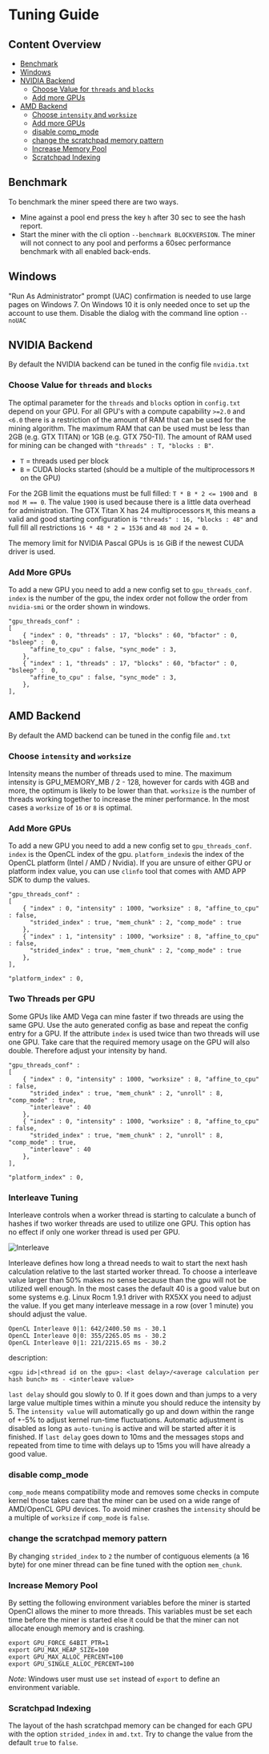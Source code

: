 # Tuning Guide

## Content Overview
* [Benchmark](#benchmark)
* [Windows](#windows)
* [NVIDIA Backend](#nvidia-backend)
  * [Choose Value for `threads` and `blocks`](#choose-value-for-threads-and-blocks)
  * [Add more GPUs](#add-more-gpus)
* [AMD Backend](#amd-backend)
  * [Choose `intensity` and `worksize`](#choose-intensity-and-worksize)
  * [Add more GPUs](#add-more-gpus)
  * [disable comp_mode](#disable-comp_mode)
  * [change the scratchpad memory pattern](change-the-scratchpad-memory-pattern)
  * [Increase Memory Pool](#increase-memory-pool)
  * [Scratchpad Indexing](#scratchpad-indexing)

## Benchmark
To benchmark the miner speed there are two ways.
  - Mine against a pool end press the key `h` after 30 sec to see the hash report.
  - Start the miner with the cli option `--benchmark BLOCKVERSION`. The miner will not connect to any pool and performs a 60sec performance benchmark with all enabled back-ends.

## Windows
"Run As Administrator" prompt (UAC) confirmation is needed to use large pages on Windows 7.
On Windows 10 it is only needed once to set up the account to use them.
Disable the dialog with the command line option `--noUAC`

## NVIDIA Backend

By default the NVIDIA backend can be tuned in the config file `nvidia.txt`

### Choose Value for `threads` and `blocks`

The optimal parameter for the `threads` and `blocks` option in `config.txt` depend on your GPU.
For all GPU's with a compute capability `>=2.0` and `<6.0` there is a restriction of the amount of RAM that can be used for the mining algorithm.
The maximum RAM that can be used must be less than 2GB (e.g. GTX TITAN) or 1GB (e.g. GTX 750-TI).
The amount of RAM used for mining can be changed with `"threads" : T, "blocks : B"`.
  - `T` = threads used per block
  - `B` = CUDA blocks started (should be a multiple of the multiprocessors `M` on the GPU)

For the 2GB limit the equations must be full filled: `T * B * 2 <= 1900` and ` B mod M == 0`.
The value `1900` is used because there is a little data overhead for administration.
The GTX Titan X has 24 multiprocessors `M`, this means a valid and good starting configuration is `"threads" : 16, "blocks : 48"`
and full fill all restrictions `16 * 48 * 2 = 1536` and `48 mod 24 = 0`.

The memory limit for NVIDIA Pascal GPUs is `16` GiB if the newest CUDA driver is used.

### Add More GPUs

To add a new GPU you need to add a new config set to `gpu_threads_conf`.
`index` is the number of the gpu, the index order not follow the order from `nvidia-smi` or the order shown in windows.

```
"gpu_threads_conf" :
[
    { "index" : 0, "threads" : 17, "blocks" : 60, "bfactor" : 0, "bsleep" :  0,
      "affine_to_cpu" : false, "sync_mode" : 3,
    },
    { "index" : 1, "threads" : 17, "blocks" : 60, "bfactor" : 0, "bsleep" :  0,
      "affine_to_cpu" : false, "sync_mode" : 3,
    },
],
```

## AMD Backend

By default the AMD backend can be tuned in the config file `amd.txt`

### Choose `intensity` and `worksize`

Intensity means the number of threads used to mine. The maximum intensity is GPU_MEMORY_MB / 2 - 128, however for cards with 4GB and more, the optimum is likely to be lower than that.
`worksize` is the number of threads working together to increase the miner performance.
In the most cases a `worksize` of `16` or `8` is optimal.

### Add More GPUs

To add a new GPU you need to add a new config set to `gpu_threads_conf`. `index` is the OpenCL index of the gpu.
`platform_index`is the index of the OpenCL platform (Intel / AMD / Nvidia).
If you are unsure of either GPU or platform index value, you can use `clinfo` tool that comes with AMD APP SDK to dump the values.

```
"gpu_threads_conf" :
[
    { "index" : 0, "intensity" : 1000, "worksize" : 8, "affine_to_cpu" : false, 
      "strided_index" : true, "mem_chunk" : 2, "comp_mode" : true
    },
    { "index" : 1, "intensity" : 1000, "worksize" : 8, "affine_to_cpu" : false, 
      "strided_index" : true, "mem_chunk" : 2, "comp_mode" : true
    },
],

"platform_index" : 0,
```

### Two Threads per GPU

Some GPUs like AMD Vega can mine faster if two threads are using the same GPU.
Use the auto generated config as base and repeat the config entry for a GPU.
If the attribute `index` is used twice than two threads will use one GPU.
Take care that the required memory usage on the GPU will also double.
Therefore adjust your intensity by hand.

```
"gpu_threads_conf" :
[
    { "index" : 0, "intensity" : 1000, "worksize" : 8, "affine_to_cpu" : false,
      "strided_index" : true, "mem_chunk" : 2, "unroll" : 8, "comp_mode" : true,
      "interleave" : 40
    },
    { "index" : 0, "intensity" : 1000, "worksize" : 8, "affine_to_cpu" : false,
      "strided_index" : true, "mem_chunk" : 2, "unroll" : 8, "comp_mode" : true,
      "interleave" : 40
    },
],

"platform_index" : 0,
```

### Interleave Tuning

Interleave controls when a worker thread is starting to calculate a bunch of hashes 
if two worker threads are used to utilize one GPU.
This option has no effect if only one worker thread is used per GPU.

![Interleave](img/interleave.png) 

Interleave defines how long a thread needs to wait to start the next hash calculation relative to the last started worker thread.
To choose a interleave value larger than 50% makes no sense because than the gpu will not be utilized well enough.
In the most cases the default 40 is a good value but on some systems e.g. Linux Rocm 1.9.1 driver with RX5XX you need to adjust the value.
If you get many interleave message in a row (over 1 minute) you should adjust the value.

```
OpenCL Interleave 0|1: 642/2400.50 ms - 30.1
OpenCL Interleave 0|0: 355/2265.05 ms - 30.2
OpenCL Interleave 0|1: 221/2215.65 ms - 30.2
```

description:
```
<gpu id>|<thread id on the gpu>: <last delay>/<average calculation per hash bunch> ms - <interleave value>

```
`last delay` should gou slowly to 0.
If it goes down and than jumps to a very large value multiple times within a minute you should reduce the intensity by 5.
The `intensity value` will automatically go up and down within the range of +-5% to adjust kernel run-time fluctuations.
Automatic adjustment is disabled as long as `auto-tuning` is active and will be started after it is finished. 
If `last delay` goes down to 10ms and the messages stops and repeated from time to time with delays up to 15ms you will have already a good value.

### disable comp_mode

`comp_mode` means compatibility mode and removes some checks in compute kernel those takes care that the miner can be used on a wide range of AMD/OpenCL GPU devices.
To avoid miner crashes the `intensity` should be a multiple of `worksize` if `comp_mode` is `false`.

### change the scratchpad memory pattern

By changing `strided_index` to `2` the number of contiguous elements (a 16 byte) for one miner thread can be fine tuned with the option `mem_chunk`.

### Increase Memory Pool

By setting the following environment variables before the miner is started OpenCl allows the miner to more threads.
This variables must be set each time before the miner is started else it could be that the miner can not allocate enough memory and is crashing.

```
export GPU_FORCE_64BIT_PTR=1
export GPU_MAX_HEAP_SIZE=100
export GPU_MAX_ALLOC_PERCENT=100
export GPU_SINGLE_ALLOC_PERCENT=100
```

*Note:* Windows user must use `set` instead of `export` to define an environment variable.

### Scratchpad Indexing

The layout of the hash scratchpad memory can be changed for each GPU with the option `strided_index` in `amd.txt`.
Try to change the value from the default `true` to `false`.
